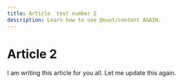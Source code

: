 ```yaml
---
title: Article  test number 2
description: Learn how to use @nuxt/content AGAIN.
---
```


# Article 2

I am writing this article for you all.
Let me update this again.
